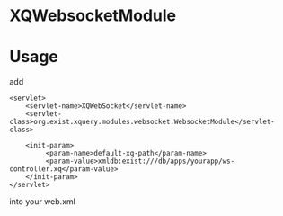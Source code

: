 XQWebsocketModule
=================

Usage
=====

add

    <servlet>
        <servlet-name>XQWebSocket</servlet-name>
        <servlet-class>org.exist.xquery.modules.websocket.WebsocketModule</servlet-class>

        <init-param>
             <param-name>default-xq-path</param-name>
             <param-value>xmldb:exist:///db/apps/yourapp/ws-controller.xq</param-value>
        </init-param>
    </servlet>
    
into your web.xml
